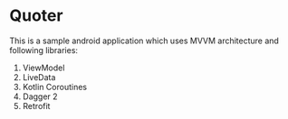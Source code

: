 # Quoter

This is a sample android application which uses MVVM architecture and following libraries:
  1. ViewModel
  2. LiveData
  3. Kotlin Coroutines
  4. Dagger 2
  5. Retrofit
